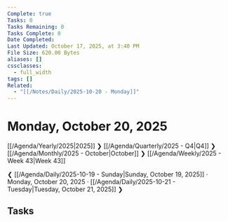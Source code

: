 ```yaml
---
Complete: true
Tasks: 0
Tasks Remaining: 0
Tasks Complete: 0
Date Completed:
Last Updated: October 17, 2025, at 3:40 PM
File Size: 620.00 Bytes
aliases: []
cssclasses:
  - full_width
tags: []
Related:
  - "[[/Notes/Daily/2025-10-20 - Monday]]"
---
```

# Monday, October 20, 2025

[[/Agenda/Yearly/2025|2025]] ❯ [[/Agenda/Quarterly/2025 - Q4|Q4]] ❯ [[/Agenda/Monthly/2025 - October|October]] ❯ [[/Agenda/Weekly/2025 - Week 43|Week 43]]

❮ [[/Agenda/Daily/2025-10-19 - Sunday|Sunday, October 19, 2025]] · Monday, October 20, 2025 · [[/Agenda/Daily/2025-10-21 - Tuesday|Tuesday, October 21, 2025]] ❯

## Tasks

